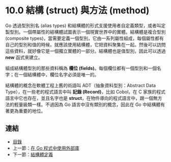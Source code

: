 # 10.0 結構 (struct) 與方法 (method)

Go 透過型別別名 (alias types) 和結構體的形式支援使用者自定義類型，或者叫定製型別。一個帶屬性的結構體試圖表示一個現實世界中的實體。結構體是複合型別 (composite types)，當需要定義一個型別，它由一系列屬性組成，每個屬性都有自己的型別和值的時候，就應該使用結構體，它把資料聚集在一起。然後可以訪問這些資料，就好像它是一個獨立實體的一部分。結構體也是值型別，因此可以透過 **new** 函式來建立。

組成結構體型別的那些資料稱為 **欄位 (fields)**。每個欄位都有一個型別和一個名字；在一個結構體中，欄位名字必須是唯一的。

結構體的概念在軟體工程上舊的術語叫 ADT（抽象資料型別：Abstract Data Type），在一些老的程式語言中叫 **記錄 (Record)**，比如 Cobol，在 C 家族的程式語言中它也存在，並且名字也是 **struct**，在物件導向的程式語言中，跟一個無方法的輕量級類一樣。不過因為 Go 語言中沒有類別的概念，因此在 Go 中結構體有著更為重要的地位。

## 連結

- [目錄](directory.md)
- 上一節：[在 Go 程式中使用外部庫](09.11.md)
- 下一節：[結構體定義](10.1.md)
